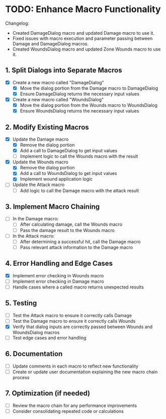 # TODO: Enhance Macro Functionality

Changelog:
- Created DamageDialog macro and updated Damage macro to use it.
- Fixed issues with macro execution and parameter passing between Damage and DamageDialog macros.
- Created WoundsDialog macro and updated Zone Wounds macro to use it.

## 1. Split Dialogs into Separate Macros
- [x] Create a new macro called "DamageDialog"
  - [x] Move the dialog portion from the Damage macro to DamageDialog
  - [x] Ensure DamageDialog returns the necessary input values
- [x] Create a new macro called "WoundsDialog"
  - [x] Move the dialog portion from the Wounds macro to WoundsDialog
  - [x] Ensure WoundsDialog returns the necessary input values

## 2. Modify Existing Macros
- [x] Update the Damage macro
  - [x] Remove the dialog portion
  - [x] Add a call to DamageDialog to get input values
  - [ ] Implement logic to call the Wounds macro with the result
- [x] Update the Wounds macro
  - [x] Remove the dialog portion
  - [x] Add a call to WoundsDialog to get input values
  - [x] Implement wound application logic
- [ ] Update the Attack macro
  - [ ] Add logic to call the Damage macro with the attack result

## 3. Implement Macro Chaining
- [ ] In the Damage macro:
  - [ ] After calculating damage, call the Wounds macro
  - [ ] Pass the damage result to the Wounds macro
- [ ] In the Attack macro:
  - [ ] After determining a successful hit, call the Damage macro
  - [ ] Pass relevant attack information to the Damage macro

## 4. Error Handling and Edge Cases
- [x] Implement error checking in Wounds macro
- [ ] Implement error checking in Damage macro
- [ ] Handle cases where a called macro returns unexpected results

## 5. Testing
- [ ] Test the Attack macro to ensure it correctly calls Damage
- [ ] Test the Damage macro to ensure it correctly calls Wounds
- [x] Verify that dialog inputs are correctly passed between Wounds and WoundsDialog macros
- [ ] Test edge cases and error handling

## 6. Documentation
- [ ] Update comments in each macro to reflect new functionality
- [ ] Create or update user documentation explaining the new macro chain process

## 7. Optimization (if needed)
- [ ] Review the macro chain for any performance improvements
- [ ] Consider consolidating repeated code or calculations
